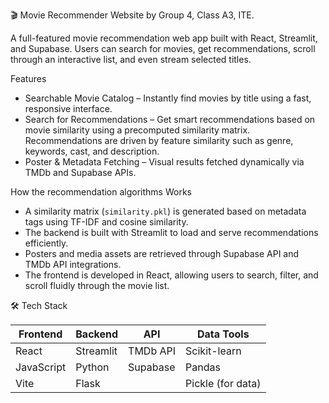 🎬 Movie Recommender Website by Group 4, Class A3, ITE.

A full-featured movie recommendation web app built with React, Streamlit, and Supabase. Users can search for movies, get recommendations, scroll through an interactive list, and even stream selected titles.

 Features

- Searchable Movie Catalog – Instantly find movies by title using a fast, responsive interface.
- Search for Recommendations – Get smart recommendations based on movie similarity using a precomputed similarity matrix. Recommendations are driven by feature similarity such as genre, keywords, cast, and description.
- Poster & Metadata Fetching – Visual results fetched dynamically via TMDb and Supabase APIs.

 How the recommendation algorithms Works

- A similarity matrix (`similarity.pkl`) is generated based on metadata tags using TF-IDF and cosine similarity.
- The backend is built with Streamlit to load and serve recommendations efficiently.
- Posters and media assets are retrieved through Supabase API and TMDb API integrations.
- The frontend is developed in React, allowing users to search, filter, and scroll fluidly through the movie list.

 🛠️ Tech Stack

| Frontend      | Backend          |        API     | Data Tools       |
|---------------|------------------|----------------|------------------|
| React         | Streamlit        | TMDb API       | Scikit-learn     |
| JavaScript    | Python           | Supabase       | Pandas           |
|  Vite         | Flask            |                | Pickle (for data)|



